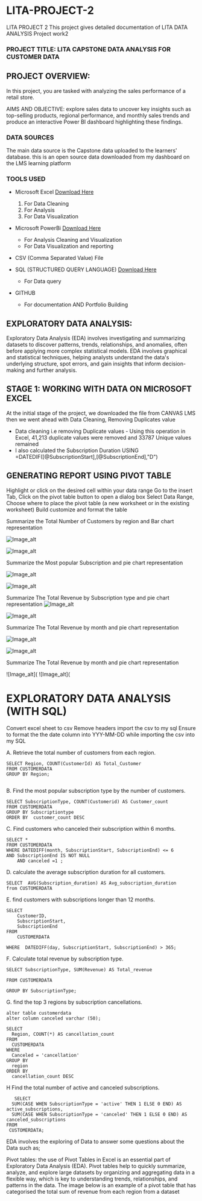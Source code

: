 # LITA-PROJECT-2
LITA PROJECT 2
This project gives detailed documentation of LITA DATA ANALYSIS Project work2

### PROJECT TITLE: LITA CAPSTONE DATA ANALYSIS FOR CUSTOMER DATA
## PROJECT OVERVIEW:
In this project, you are tasked with analyzing the sales performance of a retail store. 

AIMS AND OBJECTIVE: explore sales data to uncover key insights such as top-selling products, regional 
performance, and monthly sales trends and produce an interactive Power BI
dashboard highlighting these findings.

### DATA SOURCES
The main data source is the Capstone data uploaded to the learners' database. 
this is an open source data downloaded from my dashboard on the LMS learning platform

### TOOLS USED
- Microsoft Excel [Download Here](https://www.microsoft.com)
  1.  For Data Cleaning
  2.  For Analysis
  3.  For Data Visualization
     
- Microsoft PowerBi [Download Here](https://apps.microsoft.com)
  - For Analysis Cleaning and Visualization
  - For Data Visualization and reporting
    
- CSV (Comma Separated Value)  File
  
- SQL (STRUCTURED QUERY LANGUAGE) [Download Here](https://www.microsoft.com)
  - For Data query
    
- GITHUB
  - For documentation AND Portfolio Building  


## EXPLORATORY DATA ANALYSIS:
Exploratory Data Analysis (EDA) involves investigating and summarizing datasets to discover patterns, trends, relationships, and anomalies, often before applying more complex statistical models.
EDA involves graphical and statistical techniques, helping analysts understand the data's underlying structure, spot errors, and gain insights that inform decision-making and further analysis.


## STAGE 1: WORKING WITH DATA ON MICROSOFT EXCEL
At the initial stage of the project, we downloaded the file from CANVAS LMS 
then we went ahead with Data Cleaning, Removing Duplicates value
  - Data cleaning i.e removing Duplicate values - Using this operation in Excel, 41,213 duplicate values were removed and 33787 Unique values remained
  - I also calculated the Subscription Duration USING =DATEDIF([@SubscriptionStart],[@SubscriptionEnd],"D")

## GENERATING REPORT USING PIVOT TABLE
  Highlight or click on the desired cell within your data range
  Go to the insert Tab, Click on the pivot  table button to open a dialog box
  Select Data Range, Choose where to place the pivot table (a new worksheet or in the existing worksheet)
  Build customize and format the table
  
Summarize the Total Number of Customers by region and  Bar chart representation

![Image_alt](https://github.com/Menieleven/LITA-PROJECT-2/blob/7a8ac35888449933fc470b87512281cddaff3a00/4A1.JPG)

![Image_alt](https://github.com/Menieleven/LITA-PROJECT-2/blob/7a8ac35888449933fc470b87512281cddaff3a00/4A2.JPG)

 Summarize the Most popular Subscription and pie chart representation
 
![Image_alt](https://github.com/Menieleven/LITA-PROJECT-2/blob/7a8ac35888449933fc470b87512281cddaff3a00/3a.JPG)


![Image_alt](https://github.com/Menieleven/LITA-PROJECT-2/blob/7a8ac35888449933fc470b87512281cddaff3a00/3b.JPG)


Summarize The Total Revenue by Subscription type and pie chart representation
![Image_alt](https://github.com/Menieleven/LITA-PROJECT-2/blob/7a8ac35888449933fc470b87512281cddaff3a00/1a.JPG )

![Image_alt](https://github.com/Menieleven/LITA-PROJECT-2/blob/7a8ac35888449933fc470b87512281cddaff3a00/1b.JPG)


Summarize The Total Revenue by month and pie chart representation

![Image_alt](https://github.com/Menieleven/LITA-PROJECT-2/blob/7a8ac35888449933fc470b87512281cddaff3a00/2a.JPG)

![Image_alt](https://github.com/Menieleven/LITA-PROJECT-2/blob/7a8ac35888449933fc470b87512281cddaff3a00/2b.JPG)


Summarize The Total Revenue by month and pie chart representation

![Image_alt](
![Image_alt](


# EXPLORATORY DATA ANALYSIS (WITH SQL)
Convert excel sheet to csv
Remove headers
import the csv to my sql
Ensure to format the the date column into YYY-MM-DD while importing the csv into my SQL

A. Retrieve the total number of customers from each region.

```
SELECT Region, COUNT(CustomerId) AS Total_Customer
FROM CUSTOMERDATA
GROUP BY Region;


```

B. Find the most popular subscription type by the number of customers.

```
SELECT SubscriptionType, COUNT(Customerid) AS Customer_count
FROM CUSTOMERDATA
GROUP BY Subscriptiontype
ORDER BY  customer_count DESC

```
C. Find customers who canceled their subscription within 6 months.
```
SELECT *
FROM CUSTOMERDATA
WHERE DATEDIFF(month, SubscriptionStart, SubscriptionEnd) <= 6
AND SubscriptionEnd IS NOT NULL 
    AND canceled =1 ;

```
D. calculate the average subscription duration for all customers.

```
SELECT  AVG(Subscription_duration) AS Avg_subscription_duration
from CUSTOMERDATA
```
E. find customers with subscriptions longer than 12 months.

```
SELECT 
    CustomerID, 
    SubscriptionStart, 
    SubscriptionEnd
FROM 
    CUSTOMERDATA

WHERE  DATEDIFF(day, SubscriptionStart, SubscriptionEnd) > 365;
```

F. Calculate total revenue by subscription type.
```
SELECT SubscriptionType, SUM(Revenue) AS Total_revenue

FROM CUSTOMERDATA

GROUP BY SubscriptionType;
```

G. find the top 3 regions by subscription cancellations.
```
alter table customerdata
alter column canceled varchar (50);

SELECT 
  Region, COUNT(*) AS cancellation_count
FROM 
  CUSTOMERDATA
WHERE 
  Canceled = 'cancellation'
GROUP BY 
  region
ORDER BY 
  cancellation_count DESC
```
H Find the total number of active and canceled subscriptions.
```
   SELECT 
  SUM(CASE WHEN SubscriptionType = 'active' THEN 1 ELSE 0 END) AS active_subscriptions,
  SUM(CASE WHEN SubscriptionType = 'canceled' THEN 1 ELSE 0 END) AS canceled_subscriptions
FROM 
 CUSTOMERDATA;

```
EDA involves the exploring of Data to answer some questions about the Data such as;


Pivot tables: the use of Pivot Tables in Excel is an essential part of Exploratory Data Analysis (EDA). Pivot tables help to quickly summarize, analyze, and explore large datasets by organizing and aggregating data in a flexible way, which is key to understanding trends, relationships, and patterns in the data.
The image below is an example of a pivot table that has categorised the total sum of revenue from each region from a dataset


